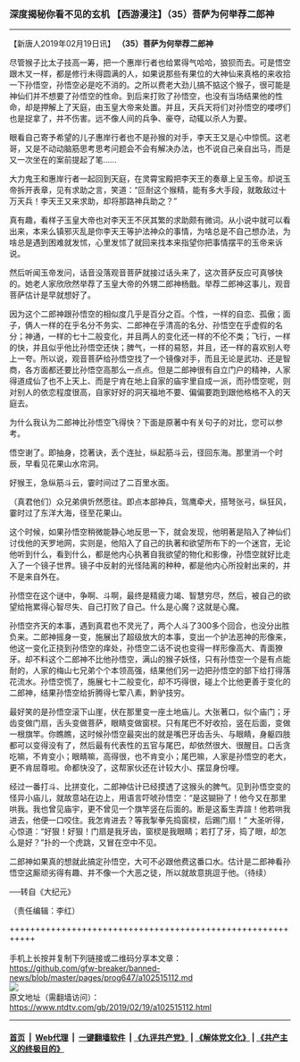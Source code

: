 ### 深度揭秘你看不见的玄机 【西游漫注】（35）菩萨为何举荐二郎神
------------------------

<div class="post_content">
 <p>
  【新唐人2019年02月19日讯】
  <strong>
   （35）菩萨为何举荐二郎神
  </strong>
 </p>
 <p>
  尽管猴子比太子技高一筹，把一个惠岸行者也给累得气哈哈，狼狈而去。可是悟空跟木叉一样，都是修行未得圆满的人，如果说那些有果位的大神仙来真格的来收拾一下孙悟空，孙悟空必是吃不消的。之所以费老大劲儿搞不掂这个猴子，很可能是神仙们并不想要了孙悟空的性命。到后来打败了孙悟空，也没有当场结果他的性命，却是押解上了天庭，由玉皇大帝来处置。并且，天兵天将们对孙悟空的喽啰们也是捉拿了，并不伤害。远不像人间的兵争、豪夺，动辄以杀人为要。
 </p>
 <p>
  眼看自己寄予希望的儿子惠岸行者也不是孙猴的对手，李天王又是心中惊慌。这老哥，又是不动动脑筋思考思考问题会不会有解决办法，也不说自己亲自出马，而是又一次坐在的案前提起了笔……
 </p>
 <p>
  大力鬼王和惠岸行者一起回到天庭，在灵霄宝殿把李天王的奏章上呈玉帝。却说玉帝拆开表章，见有求助之言，笑道：“叵耐这个猴精，能有多大手段，就敢敌过十万天兵！李天王又来求助，却将那路神兵助之？”
 </p>
 <p>
  真有趣，看样子玉皇大帝也对李天王不厌其繁的求助颇有微词。从小说中就可以看出来，本来么镇邪灭乱是你李天王等护法神众的事情，为啥总是不自己想办法，为啥总是遇到困难就发怵，心里发怵了就回来找本来指望你把事情摆平的玉帝来诉说。
 </p>
 <p>
  然后听闻玉帝发问，话音没落观音菩萨就接过话头来了，这次菩萨反应可真够快的。她老人家欣欣然举荐了玉皇大帝的外甥二郎神杨戬。举荐二郎神这事儿，观音菩萨估计是早就想好了。
 </p>
 <p>
  因为这个二郎神跟孙悟空的相似度几乎是百分之百。个性，一样的自恋、孤傲；面子，俩人一样的在乎名分不务实、二郎神在乎清高的名分、孙悟空在乎虚假的名分；神通，一样的七十二般变化，并且两人的变化还一样的不伦不类；飞行，一样的快，并且似乎他比孙悟空还快；脾气，一样的易怒，并且，还一样的喜欢别人夸上一夸。所以说，观音菩萨给孙悟空找了一个镜像对手，而且无论是武功、还是智商，各方面都还要比孙悟空高那么一点点。但是二郎神很有自立门户的精神，人家得道成仙了也不上天上、而是宁肯在地上自家的庙宇里自成一派，而孙悟空呢，则对别人的依恋程度很高，自家好好的洞天福地不要、偏偏要跑到跟他格格不入的天庭去。
 </p>
 <p>
  为什么我认为二郎神比孙悟空飞得快？下面是原著中有关句子的对比，您可以参考。
 </p>
 <p>
  悟空谢了。即抽身，捻著诀，丢个连扯，纵起筋斗云，径回东海。那里消一个时辰，早看见花果山水帘洞。
 </p>
 <p>
  好猴王，急纵筋斗云，霎时间过了二百里水面。
 </p>
 <p>
  （真君他们）众兄弟俱忻然愿往。即点本部神兵，驾鹰牵犬，搭弩张弓，纵狂风，霎时过了东洋大海，径至花果山。
 </p>
 <p>
  这个时候，如果孙悟空稍微能静心地反思一下，就会发现，他明著是陷入了神仙们讨伐他的天罗地网，实则是，他陷入了自己的执著和欲望所布下的一个迷宫，无论他听到什么，看到什么，都是他内心执著自我欲望的物化和影像，孙悟空就好比走入了一个镜子世界。镜子中反射的光怪陆离的种种，都是他内心所投射出来的，并不是来自外在。
 </p>
 <p>
  孙悟空在这个谜中，争啊、斗啊，最终是精疲力竭、智慧穷尽，然后，被自己的欲望给拖累得心智尽失、自己打败了自己。什么是心魔？这就是心魔。
 </p>
 <p>
  孙悟空齐天的本事，遇到真君也不灵光了，两个人斗了300多个回合，也没分出胜负来。二郎神摇身一变，施展出了超级放大的本事，变出一个护法恶神的形像来，他这一变化正挠到孙悟空的痒处，孙悟空二话不说也变得一样形像高大、青面獠牙。却不料这个二郎神不比他孙悟空，满山的猴子妖怪，只有孙悟空一个是有点能耐的，人家的梅山七兄弟个个本领高强，结果他们另一边把孙悟空的部下给打得落花流水。孙悟空慌了，施展七十二般变化，却不巧得很，碰上个比他更善于变化的二郎神，结果孙悟空给折腾得七荤八素，黔驴技穷。
 </p>
 <p>
  最好笑的是孙悟空滚下山崖，伏在那里变一座土地庙儿。大张著口，似个庙门；牙齿变做门扇，舌头变做菩萨，眼睛变做窗棂。只有尾巴不好收拾，竖在后面，变做一根旗竿。你瞧瞧，这时候孙悟空最突出的就是嘴巴牙齿舌头、与眼睛，身躯四肢都可以变得没有了，然后最有代表性的五官与尾巴，却依然很大、很醒目。口舌贪吃嘛，不肯变小；眼睛嘛，高得很，也不肯变小；尾巴嘛，人家是孙悟空的老大，更不肯屈尊啦。命都快没了，这帮家伙还在计较大小、摆显身份哩。
 </p>
 <p>
  经过一番打斗、比拼变化，二郎神估计已经摸透了这猴头的脾气。见到孙悟空变的怪异小庙儿，就故意站在边上，用语言吓唬孙悟空：“是这猢狲了！他今又在那里哄我。我也曾见庙宇，更不曾见一个旗竿竖在后面的。断是这畜生弄諠！他若哄我进去，他便一口咬住。我怎肯进去？等我掣拳先捣窗棂，后踢门扇！” 大圣听得，心惊道：“好狠！好狠！门扇是我牙齿，窗棂是我眼睛；若打了牙，捣了眼，却怎么是好？”扑的一个虎跳，又冒在空中不见。
 </p>
 <p>
  二郎神如果真的想就此搞定孙悟空，大可不必跟他费这番口水。估计是二郎神看孙悟空这厮顽劣得有趣、并不像一个大恶之徒，所以就故意挑逗于他。（待续）
 </p>
 <p>
  ──转自《大纪元》
 </p>
 <p>
  （责任编辑：李红）
 </p>
 <div class="single_ad">
 </div>
</div>

+++++++++++++++++++++++++++++++++++++++++++++++++++++++++++<br/><br/>
手机上长按并复制下列链接或二维码分享本文章：<br/>
https://github.com/gfw-breaker/banned-news/blob/master/pages/prog647/a102515112.md <br/>
<a href='https://github.com/gfw-breaker/banned-news/blob/master/pages/prog647/a102515112.md'><img src='https://github.com/gfw-breaker/banned-news/blob/master/pages/prog647/a102515112.md.png'/></a> <br/>
原文地址（需翻墙访问）：https://www.ntdtv.com/gb/2019/02/19/a102515112.html


------------------------
#### [首页](https://github.com/gfw-breaker/banned-news/blob/master/README.md) &nbsp;|&nbsp; [Web代理](https://github.com/labour-camp/helloworld) &nbsp;|&nbsp; [一键翻墙软件](https://github.com/gfw-breaker/nogfw/blob/master/README.md) &nbsp;| [《九评共产党》](https://github.com/gfw-breaker/9ping.md/blob/master/README.md#九评之一评共产党是什么) | [《解体党文化》](https://github.com/gfw-breaker/jtdwh.md/blob/master/README.md) | [《共产主义的终极目的》](https://github.com/gfw-breaker/gczydzjmd.md/blob/master/README.md)

